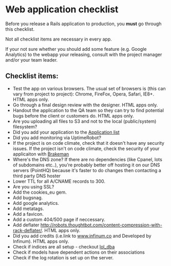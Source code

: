 # Web application checklist

Before you release a Rails application to production, you **must** go through this checklist.

Not all checklist items are necessary in every app.

If your not sure whether you should add some feature (e.g. Google Analytics) to the webapp your releasing, consult with the project manager and/or your team leader.

## Checklist items:

* Test the app on various browsers. The usual set of browsers is (this can vary from project to project): Chrome, FireFox, Opera, Safari, IE8+. HTML apps only.
* Go through a final design review with the designer. HTML apps only.
* Handout the application to the QA team so they can try to find potential bugs before the client or customers do. HTML apps only.
* Are you uploading all files to S3 and not to the local (public/system) filesystem?
* Did you add your application to the [Application list](https://github.com/infinum/internal-guides/blob/master/applications/Readme.md)
* Did you add monitoring via UptimeRobot?
* If the project is on code climate, check that it doesn't have any security issues. If the project isn't on code climate, check the security of your applicaiton with [Brakeman](https://github.com/presidentbeef/brakeman)
* Where's the DNS zone? If there are no dependencies (like Cpanel, lots of subdomains etc..), you're probably better off hosting it on our DNS servers (PointHQ) because it's faster to do changes then contacting a third party DNS hoster
* Lower TTL for all A/CNAME records to 300.
* Are you using SSL?
* Add the cookies_eu gem.
* Add bugsnag.
* Add google analytics.
* Add metatags.
* Add a favicon.
* Add a custom 404/500 page if neccessary.
* Add deflater http://robots.thoughtbot.com/content-compression-with-rack-deflater/. HTML apps only.
* Did you add credits (i.e.link to www.infinum.co and Developed by Infinum). HTML apps only.
* Check if indices are all setup - checkout [lol_dba](https://github.com/plentz/lol_dba)
* Check if models have dependent actions on their associations
* Check if the log rotation is set up on the server.
